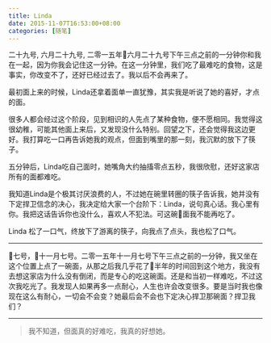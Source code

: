 ```yaml
---
title: Linda
date: 2015-11-07T16:53:00+08:00
categories: [随笔]
---
```


二十九号, 六月二十九号, 二零一五年六月二十九号下午三点之前的一分钟你和我在一起，因为你我会记住这一分钟。在这一分钟里，我们吃了最难吃的食物，这是事实，你改变不了，还好已经过去了。我以后不会再来了。

<!--more-->

最初面上来的时候，Linda还拿着面单一直犹豫，其实我是听说了她的喜好，才点的面。

很多人都会经过这个阶段，见到相识的人先点了某种食物，便不愿相同。我觉得这很幼稚，可能其他面上来后，又发现没什么特别。回望之下，还会觉得我这边更好。我打算吃一口再告诉她我的观点，但面到嘴里的那一刻，我沉默的放下了筷子。

五分钟后，Linda吃自己面时，她嘴角大约抽搐零点五秒，我很欣慰，还好这家店所有的面都难吃。

我知道Linda是个极其讨厌浪费的人，不过她在碗里转圈的筷子告诉我，她并没有下定捍卫信念的决心，我决定给大家一个台阶下：Linda，说句真心话。我心里有你。我把这话告诉你也没什么，喜欢人不犯法。可这碗面我不能再吃了。

Linda 松了一口气，终放下了游离的筷子，向我点了点头，我也松了口气。

---

七号，十一月七号。二零一五年十一月七号下午三点之前的一分钟，我又坐在这个位置上点了一碗面，从那之后我几乎花了半年的时间回到这个地方，我没有去想这家店为什么没有倒闭，而是专心的吃这碗面。还是和当初一样难吃，不过这次我吃光了。我发现人如果再多一点耐心，人生也许会改变很多。要是当时我也像现在这么有耐心，一切会不会变？她最后会不会也下定决心捍卫那碗面？捍卫我们？

---

> 我不知道，但面真的好难吃，我真的好想她。
